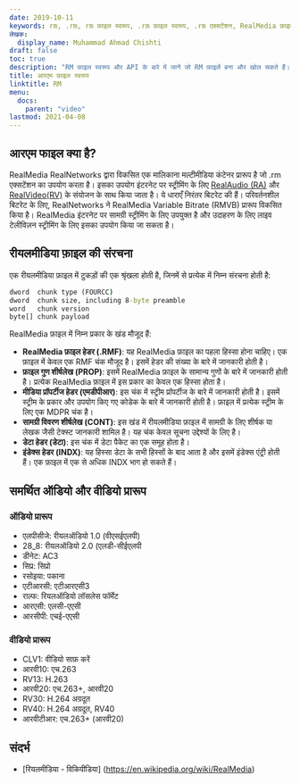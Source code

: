 ```yaml
---
date: 2019-10-11
keywords: rm, .rm, rm फ़ाइल स्वरूप, .rm फ़ाइल स्वरूप, .rm एक्सटेंशन, RealMedia फ़ाइल स्वरूप
लेखक:
  display_name: Muhammad Ahmad Chishti
draft: false
toc: true
description: "RM फ़ाइल स्वरूप और API के बारे में जानें जो RM फ़ाइलें बना और खोल सकते हैं।"
title: आरएम फ़ाइल स्वरूप
linktitle: RM
menu:
  docs:
    parent: "video"
lastmod: 2021-04-08
---
```


## आरएम फाइल क्या है? ##

RealMedia RealNetworks द्वारा विकसित एक मालिकाना मल्टीमीडिया कंटेनर प्रारूप है जो .rm एक्सटेंशन का उपयोग करता है। इसका उपयोग इंटरनेट पर स्ट्रीमिंग के लिए [RealAudio (RA)](/hi/audio/ra/) और [RealVideo(RV)](/hi/video/rv/) के संयोजन के साथ किया जाता है। ये धाराएँ निरंतर बिटरेट की हैं। परिवर्तनशील बिटरेट के लिए, RealNetworks ने RealMedia Variable Bitrate (RMVB) प्रारूप विकसित किया है। RealMedia इंटरनेट पर सामग्री स्ट्रीमिंग के लिए उपयुक्त है और उदाहरण के लिए लाइव टेलीविज़न स्ट्रीमिंग के लिए इसका उपयोग किया जा सकता है।

## रीयलमीडिया फ़ाइल की संरचना ##

एक रीयलमीडिया फ़ाइल में टुकड़ों की एक श्रृंखला होती है, जिनमें से प्रत्येक में निम्न संरचना होती है:

```cmd
dword  chunk type (FOURCC)
dword  chunk size, including 8-byte preamble
word   chunk version
byte[] chunk payload
```

RealMedia फ़ाइल में निम्न प्रकार के खंड मौजूद हैं:

- **RealMedia फ़ाइल हेडर (.RMF)**: यह RealMedia फ़ाइल का पहला हिस्सा होना चाहिए। एक फ़ाइल में केवल एक RMF चंक मौजूद है। इसमें हेडर की संख्या के बारे में जानकारी होती है।
- **फ़ाइल गुण शीर्षलेख (PROP)**: इसमें RealMedia फ़ाइल के सामान्य गुणों के बारे में जानकारी होती है। प्रत्येक RealMedia फ़ाइल में इस प्रकार का केवल एक हिस्सा होता है।
- **मीडिया प्रॉपर्टीज हेडर (एमडीपीआर)**: इस चंक में स्ट्रीम प्रॉपर्टीज के बारे में जानकारी होती है। इसमें स्ट्रीम के प्रकार और उपयोग किए गए कोडेक के बारे में जानकारी होती है। फ़ाइल में प्रत्येक स्ट्रीम के लिए एक MDPR चंक है।
- **सामग्री विवरण शीर्षलेख (CONT)**: इस खंड में रीयलमीडिया फ़ाइल में सामग्री के लिए शीर्षक या लेखक जैसी टेक्स्ट जानकारी शामिल है। यह चंक केवल सूचना उद्देश्यों के लिए है।
- **डेटा हेडर (डेटा)**: इस चंक में डेटा पैकेट का एक समूह होता है।
- **इंडेक्स हेडर (INDX)**: यह हिस्सा डेटा के सभी हिस्सों के बाद आता है और इसमें इंडेक्स एंट्री होती हैं। एक फ़ाइल में एक से अधिक INDX भाग हो सकते हैं।

## समर्थित ऑडियो और वीडियो प्रारूप ##

### ऑडियो प्रारूप ###

- एलपीसीजे: रीयलऑडियो 1.0 (वीएसईएलपी)
- 28_8: रीयलऑडियो 2.0 (एलडी-सीईएलपी
- डीनेट: AC3
- सिप्र: सिप्रो
- रसोइया: पकाना
- एटीआरसी: एटीआरएसी3
- राल्फ: रियलऑडियो लॉसलेस फॉर्मेट
- आरएसी: एलसी-एएसी
- आरसीपी: एचई-एएसी

### वीडियो प्रारूप ###

- CLV1: वीडियो साफ़ करें
- आरवी10: एच.263
- RV13: H.263
- आरवी20: एच.263+, आरवी20
- RV30: H.264 अग्रदूत
- RV40: H.264 अग्रदूत, RV40
- आरवीटीआर: एच.263+ (आरवी20)

## संदर्भ ##

- [रियलमीडिया - विकिपीडिया] (https://en.wikipedia.org/wiki/RealMedia)


